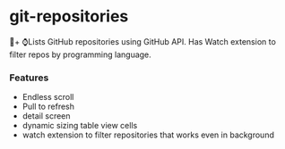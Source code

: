 # git-repositories
📱+ ⌚️Lists GitHub repositories using GitHub API. Has Watch extension to filter repos by programming language.

### Features
- Endless scroll
- Pull to refresh
- detail screen
- dynamic sizing table view cells
- watch extension to filter repositories that works even in background
